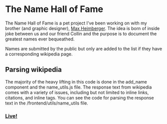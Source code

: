 # The Name Hall of Fame
The Name Hall of Fame is a pet project I've been working on with my brother (and graphic designer), [Max Heimberger](www.maxheimberger.com).  The idea is born of inside joke between us and our friend Collin and
the purpose is to document the greatest names ever bequeathed.

Names are submitted by the public but only are added to the list if they have a corresponding wikipedia page.

## Parsing wikipedia
The majority of the heavy lifting in this code is done in the add_name component and the name_utils.js file.
The response text from wikipedia comes with a variety of issues, including but not limited to inline links, citations, and
inline <ref> tags.  You can see the code for parsing the response text in the /frontend/utils/name_utils file.

### [Live!](www.namehalloffame.org)
